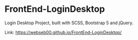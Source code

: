 # FrontEnd-LoginDesktop

Login Desktop Project, built with SCSS, Bootstrap 5 and jQuery.

Link: https://webseb00.github.io/FrontEnd-LoginDesktop/
